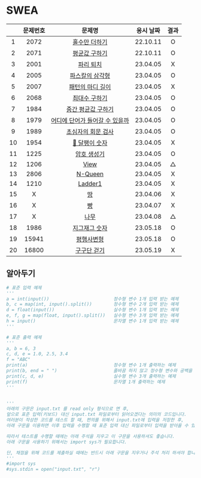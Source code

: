 # SWEA

|     | 문제번호 |                   문제명                    | 응시 날짜 | 결과 |
| :-: | :------: | :-----------------------------------------: | :-------: | :--: |
|  1  |   2072   |         [홀수만 더하기](./2072.py)          | 22.10.11  |  O   |
|  2  |   2071   |         [평균값 구하기](./2071.py)          | 22.10.11  |  O   |
|  3  |   2001   |           [파리 퇴치](./2001.py)            | 23.04.05  |  X   |
|  4  |   2005   |        [파스칼의 삼각형](./2005.py)         | 23.04.05  |  O   |
|  5  |   2007   |        [패턴의 마디 길이](./2007.py)        | 23.04.05  |  X   |
|  6  |   2068   |         [최대수 구하기](./2068.py)          | 23.04.05  |  O   |
|  7  |   1984   |       [중간 평균값 구하기](./1984.py)       | 23.04.05  |  O   |
|  8  |   1979   | [어디에 단어가 들어갈 수 있을까](./1979.py) | 23.04.05  |  O   |
|  9  |   1989   |       [초심자의 회문 검사](./1989.py)       | 23.04.05  |  O   |
| 10  |   1954   |         [🚨 달팽이 숫자](./1954.py)         | 23.04.05  |  X   |
| 11  |   1225   |          [암호 생성기](./1225.py)           | 23.04.05  |  O   |
| 12  |   1206   |              [View](./1206.py)              | 23.04.05  |  △   |
| 13  |   2806   |            [N-Queen](./2806.py)             | 23.04.05  |  X   |
| 14  |   1210   |            [Ladder1](./1210.py)             | 23.04.05  |  X   |
| 15  |    X     |           [땅](./battleground.py)           | 23.04.06  |  X   |
| 16  |    X     |              [빵](./bread.py)               | 23.04.07  |  X   |
| 17  |    X     |              [나무](./tree.py)              | 23.04.08  |  △   |
| 18  |   1986   |         [지그재그 숫자](./1986.py)          | 23.05.18  |  O   |
| 19  |  15941   |          [평행사변형](./15941.py)           | 23.05.18  |  O   |
| 20  |  16800   |          [구구단 걷기](./16800.py)          | 23.05.19  |  X   |

## 알아두기

```py
# 표준 입력 예제
'''
a = int(input())                        정수형 변수 1개 입력 받는 예제
b, c = map(int, input().split())        정수형 변수 2개 입력 받는 예제
d = float(input())                      실수형 변수 1개 입력 받는 예제
e, f, g = map(float, input().split())   실수형 변수 3개 입력 받는 예제
h = input()                             문자열 변수 1개 입력 받는 예제
'''

# 표준 출력 예제
'''
a, b = 6, 3
c, d, e = 1.0, 2.5, 3.4
f = "ABC"
print(a)                                정수형 변수 1개 출력하는 예제
print(b, end = " ")                     줄바꿈 하지 않고 정수형 변수와 공백을 출력하는 예제
print(c, d, e)                          실수형 변수 3개 출력하는 예제
print(f)                                문자열 1개 출력하는 예제
'''


'''
아래의 구문은 input.txt 를 read only 형식으로 연 후,
앞으로 표준 입력(키보드) 대신 input.txt 파일로부터 읽어오겠다는 의미의 코드입니다.
여러분이 작성한 코드를 테스트 할 때, 편의를 위해서 input.txt에 입력을 저장한 후,
아래 구문을 이용하면 이후 입력을 수행할 때 표준 입력 대신 파일로부터 입력을 받아올 수 있습니다.

따라서 테스트를 수행할 때에는 아래 주석을 지우고 이 구문을 사용하셔도 좋습니다.
아래 구문을 사용하기 위해서는 import sys가 필요합니다.

단, 채점을 위해 코드를 제출하실 때에는 반드시 아래 구문을 지우거나 주석 처리 하셔야 합니다.
'''
#import sys
#sys.stdin = open("input.txt", "r")
```
